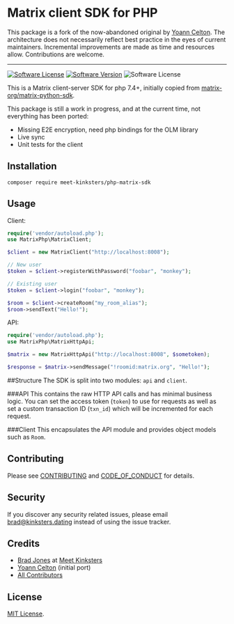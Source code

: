 # Matrix client SDK for PHP

This package is a fork of the now-abandoned original by [Yoann Celton](https://github.com/Aryess). The architecture does not necessarily reflect best practice in the eyes of current maintainers. Incremental improvements are made as time and resources allow. Contributions are welcome.

---

[![Software License][ico-license]](LICENSE.md)
[![Software Version][ico-version]](https://packagist.org/packages/meet-kinksters/php-matrix-sdk)
![Software License][ico-downloads]

This is a Matrix client-server SDK for php 7.4+, initially copied from
[matrix-org/matrix-python-sdk][python-pck].

This package is still a work in progress, and at the current time, not everything has been ported:
- Missing E2E encryption, need php bindings for the OLM library
- Live sync
- Unit tests for the client

## Installation

```
composer require meet-kinksters/php-matrix-sdk
```

## Usage
Client:
```php
require('vendor/autoload.php');
use MatrixPhp\MatrixClient;

$client = new MatrixClient("http://localhost:8008");

// New user
$token = $client->registerWithPassword("foobar", "monkey");

// Existing user
$token = $client->login("foobar", "monkey");

$room = $client->createRoom("my_room_alias");
$room->sendText("Hello!");
```

API:
```php
require('vendor/autoload.php');
use MatrixPhp\MatrixHttpApi;

$matrix = new MatrixHttpApi("http://localhost:8008", $sometoken);

$response = $matrix->sendMessage("!roomid:matrix.org", "Hello!");
```

##Structure
The SDK is split into two modules: ``api`` and ``client``.

###API
This contains the raw HTTP API calls and has minimal business logic. You can
set the access token (``token``) to use for requests as well as set a custom
transaction ID (``txn_id``) which will be incremented for each request.

###Client
This encapsulates the API module and provides object models such as ``Room``.

## Contributing

Please see [CONTRIBUTING](CONTRIBUTING.md) and [CODE_OF_CONDUCT](CODE_OF_CONDUCT.md) for details.

## Security

If you discover any security related issues, please email brad@kinksters.dating
instead of using the issue tracker.

## Credits

- [Brad Jones](https://github.com/bradjones1) at [Meet Kinksters](https://tech.kinksters.dating)
- [Yoann Celton](https://github.com/Aryess) (initial port)
- [All Contributors](https://github.com/meet-kinksters/php-matrix-sdk/graphs/contributors)

## License

[MIT License](LICENSE.md).

[ico-version]: https://img.shields.io/packagist/v/meet-kinksters/php-matrix-sdk.svg?style=flat-square
[ico-license]: https://img.shields.io/badge/license-MIT-brightgreen.svg?style=flat-square
[ico-downloads]: https://img.shields.io/packagist/dt/meet-kinksters/php-matrix-sdk.svg?style=flat-square
[python-pck]: https://github.com/matrix-org/matrix-python-sdk
